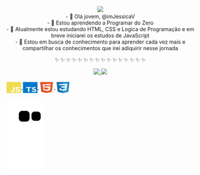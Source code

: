 <div align="center">
<img src="https://media.giphy.com/media/j5oP7zSilio3SewxAA/giphy.gif"/>
</div>
<div align="center">
- 👋 Olá jovem, @imJessicaV
  <br>
- 👀 Estou aprendendo a Programar do Zero
  <br>
- 🌱 Atualmente estou estudando HTML, CSS e Logica de Programação e em breve iniciarei os estudos de JavaScript
  <br>
- 💞️ Estou em busca de conhecimento para aprender cada vez mais e compartilhar os conhecimentos que irei adiquirir nesse jornada
 <br>
  
  ✨  ✨  ✨  ✨  ✨  ✨  ✨  ✨  ✨  ✨  ✨  ✨  ✨  ✨  ✨  ✨
</div>
  
<div align="center">
  <a href="https://github.com/imjessicav">
  <img height="180em" src="https://github-readme-stats.vercel.app/api?username=imjessicav&show_icons=true&theme=tokyonight&include_all_commits=true&count_private=true"/>
  <img height="180em" src="https://github-readme-stats.vercel.app/api/top-langs/?username=imjessicav&layout=compact&langs_count=7&theme=tokyonight"/>
</div>
  
  
  <div style="display: inline_block"><br>
  <img align="center" alt="Rafa-Js" height="30" width="40" src="https://raw.githubusercontent.com/devicons/devicon/master/icons/javascript/javascript-plain.svg">
  <img align="center" alt="Rafa-Ts" height="30" width="40" src="https://raw.githubusercontent.com/devicons/devicon/master/icons/typescript/typescript-plain.svg">
  <img align="center" alt="Rafa-HTML" height="30" width="40" src="https://raw.githubusercontent.com/devicons/devicon/master/icons/html5/html5-original.svg">
  <img align="center" alt="Rafa-CSS" height="30" width="40" src="https://raw.githubusercontent.com/devicons/devicon/master/icons/css3/css3-original.svg">
  </div>
  
  ![Snake animation](https://github.com/imjessicav/imjessicav/blob/output/github-contribution-grid-snake.svg)

 
